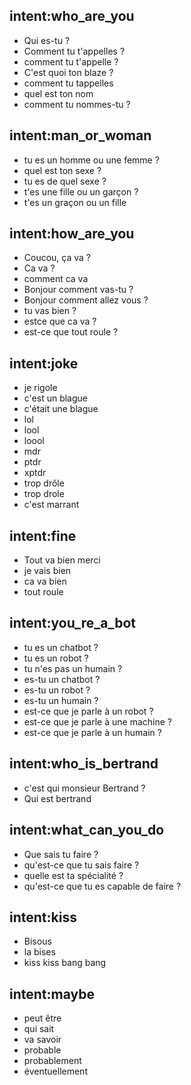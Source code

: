 ## intent:who_are_you
- Qui es-tu ?
- Comment tu t'appelles ?
- comment tu t'appelle ?
- C'est quoi ton blaze ?
- comment tu tappelles
- quel est ton nom
- comment tu nommes-tu ?

## intent:man_or_woman
- tu es un homme ou une femme ?
- quel est ton sexe ?
- tu es de quel sexe ?
- t'es une fille ou un garçon ?
- t'es un graçon ou un fille

## intent:how_are_you
- Coucou, ça va ?
- Ca va ?
- comment ca va
- Bonjour comment vas-tu ?
- Bonjour comment allez vous ?
- tu vas bien ?
- estce que ca va ?
- est-ce que tout roule ?

## intent:joke
- je rigole
- c'est un blague
- c'était une blague
- lol
- lool 
- loool
- mdr
- ptdr
- xptdr
- trop drôle
- trop drole
- c'est marrant

## intent:fine
- Tout va bien merci
- je vais bien
- ca va bien
- tout roule

## intent:you_re_a_bot
- tu es un chatbot ?
- tu es un robot ?
- tu n'es pas un humain ?
- es-tu un chatbot ?
- es-tu un robot ?
- es-tu un humain ?
- est-ce que je parle à un robot ?
- est-ce que je parle à une machine ?
- est-ce que je parle à un humain ?

## intent:who_is_bertrand
- c'est qui monsieur Bertrand ?
- Qui est bertrand

## intent:what_can_you_do
- Que sais tu faire ?
- qu'est-ce que tu sais faire ?
- quelle est ta spécialité ?
- qu'est-ce que tu es capable de faire ?

## intent:kiss
- Bisous
- la bises
- kiss kiss bang bang

## intent:maybe
- peut être
- qui sait
- va savoir
- probable
- probablement
- éventuellement
